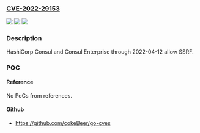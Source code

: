 ### [CVE-2022-29153](https://cve.mitre.org/cgi-bin/cvename.cgi?name=CVE-2022-29153)
![](https://img.shields.io/static/v1?label=Product&message=n%2Fa&color=blue)
![](https://img.shields.io/static/v1?label=Version&message=n%2Fa&color=blue)
![](https://img.shields.io/static/v1?label=Vulnerability&message=n%2Fa&color=brighgreen)

### Description

HashiCorp Consul and Consul Enterprise through 2022-04-12 allow SSRF.

### POC

#### Reference
No PoCs from references.

#### Github
- https://github.com/cokeBeer/go-cves


